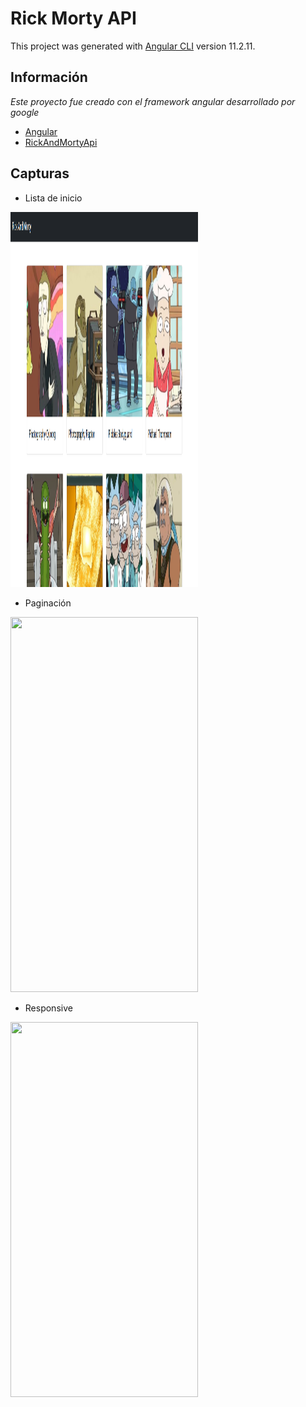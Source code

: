 # Rick Morty API

This project was generated with [Angular CLI](https://github.com/angular/angular-cli) version 11.2.11.

## Información

_Este proyecto fue creado con el framework angular desarrollado por google_

- [Angular](https://angular.io/)
- [RickAndMortyApi](https://rickandmortyapi.com/)

## Capturas

- Lista de inicio
<img src="https://github.com/jamespd10/RickAndMortyApi/blob/main/src/assets/cap-1.png" height="600" width="300">

- Paginación
<img src="https://github.com/jamespd10/RickAndMortyApi/tree/main/src/assets/cap-2.png" height="600" width="300">

- Responsive
<img src="https://github.com/jamespd10/RickAndMortyApi/tree/main/src/assets/cap-3.png" height="600" width="300">